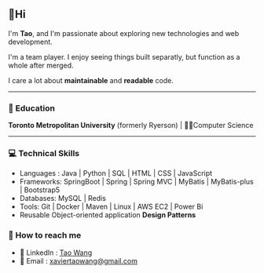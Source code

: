 ## 👋Hi


I'm **Tao**, and I'm passionate about exploring new technologies and web development.

I'm a team player. I enjoy seeing things built separatly, but function as a whole after merged.

I care a lot about **maintainable** and **readable** code.

---

### 🏫 Education
**Toronto Metropolitan University** (formerly Ryerson) | 👩‍💻Computer Science

---

### 💻 Technical Skills

- Languages : Java | Python | SQL | HTML | CSS | JavaScript 
- Frameworks: SpringBoot | Spring | Spring MVC | MyBatis | MyBatis-plus | Bootstrap5 
- Databases: MySQL | Redis
- Tools: Git | Docker | Maven | Linux | AWS EC2 | Power Bi 
- Reusable Object-oriented application **Design Patterns**


### 📮 How to reach me
- 🔗 LinkedIn : <a href="https://www.linkedin.com/in/tao-wang-3b415724b/">Tao Wang</a>
- 📧 Email : xaviertaowang@gmail.com
